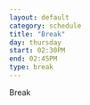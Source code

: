 ```yaml
---
layout: default
category: schedule
title: "Break"
day: thursday
start: 02:30PM
end: 02:45PM
type: break
---
```


Break
